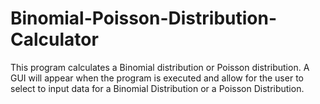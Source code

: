 # Binomial-Poisson-Distribution-Calculator
This program calculates a Binomial distribution or Poisson distribution. 
A GUI will appear when the program is executed and allow for the user to select to input data for a Binomial Distribution or a Poisson Distribution.
